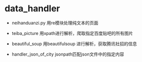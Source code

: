 # data_handler #

- neihanduanzi.py
    用re模块处理纯文本的页面

- teiba_picture
    用xpath进行解析，爬取指定百度贴吧的所有图片

- beautiful_soup
    用beautifulsoup 进行解析，获取腾讯社招的信息

- handler_json_of_city
    jsonpath匹配json文件中的指定内容